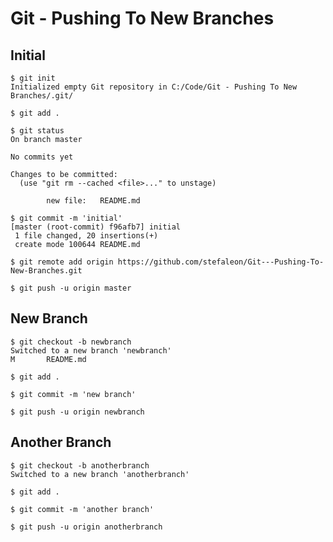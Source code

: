 # Git - Pushing To New Branches

## Initial

```
$ git init
Initialized empty Git repository in C:/Code/Git - Pushing To New Branches/.git/
```
```
$ git add .
```

```
$ git status
On branch master

No commits yet

Changes to be committed:
  (use "git rm --cached <file>..." to unstage)

        new file:   README.md
```
```
$ git commit -m 'initial'
[master (root-commit) f96afb7] initial
 1 file changed, 20 insertions(+)
 create mode 100644 README.md
```

```
$ git remote add origin https://github.com/stefaleon/Git---Pushing-To-New-Branches.git
```

```
$ git push -u origin master
```




## New Branch

```
$ git checkout -b newbranch
Switched to a new branch 'newbranch'
M       README.md
```

```
$ git add .
```

```
$ git commit -m 'new branch'
```

```
$ git push -u origin newbranch
```




## Another Branch

```
$ git checkout -b anotherbranch
Switched to a new branch 'anotherbranch'
```

```
$ git add .
```

```
$ git commit -m 'another branch'
```

```
$ git push -u origin anotherbranch
```
